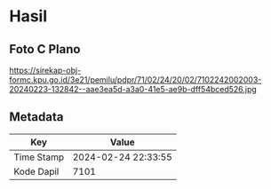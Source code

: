 # Hasil

## Foto C Plano

https://sirekap-obj-formc.kpu.go.id/3e21/pemilu/pdpr/71/02/24/20/02/7102242002003-20240223-132842--aae3ea5d-a3a0-41e5-ae9b-dff54bced526.jpg


## Metadata

| Key        | Value               |
| ---------- | ------------------- |
| Time Stamp | 2024-02-24 22:33:55 |
| Kode Dapil | 7101                |



